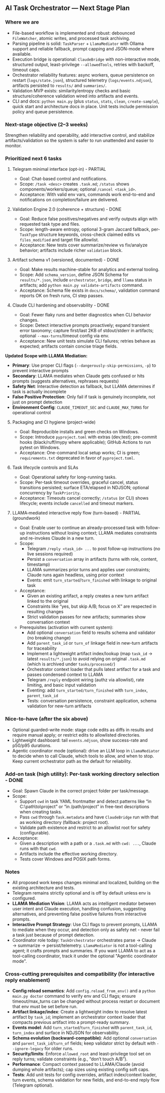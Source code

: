 ## AI Task Orchestrator — Next Stage Plan

### Where we are
- File-based workflow is implemented and robust: debounced `FileWatcher`, atomic writes, and processed task archiving.
- Parsing pipeline is solid: `TaskParser` + `LlamaMediator` with Ollama support and reliable fallback, prompt capping and JSON-mode where available.
- Execution bridge is operational: `ClaudeBridge` with non-interactive mode, structured output, least-privilege `--allowedTools`, retries with backoff, timeout caps.
- Orchestrator reliability features: async workers, queue persistence on restart (`logs/state.json`), structured telemetry (`logs/events.ndjson`), artifacts persisted to `results/` and `summaries/`.
- Validation MVP exists: similarity/entropy checks and basic structure/coherence validation wired into artifacts and events.
- CLI and docs: `python main.py` (plus `status`, `stats`, `clean`, `create-sample`), quick start and architecture docs in place. Unit tests include permission policy and queue persistence.

### Next-stage objective (2–3 weeks)
Strengthen reliability and operability, add interactive control, and stabilize artifacts/validation so the system is safer to run unattended and easier to monitor.

### Prioritized next 6 tasks
1) Telegram minimal interface (opt-in) - PARTIAL
   - Goal: Chat-based control and notifications.
   - Scope: `/task <desc>` creates `.task.md`; `/status` shows components/workers/queue; optional `/cancel <task_id>`.
   - Acceptance: With valid env vars, commands work end-to-end and notifications on completion/failure are delivered.

2) Validation Engine 2.0 (coherence + structure) - DONE
   - Goal: Reduce false positives/negatives and verify outputs align with requested task type and files.
   - Scope: length-aware entropy, optional 3-gram Jaccard fallback, per-`TaskType` structure keywords, cross-check claimed edits vs `files_modified` and target file allowlist.
   - Acceptance: New tests cover summarize/review vs fix/analyze behavior; artifacts include richer `validation` block.

3) Artifact schema v1 (versioned, documented) - DONE
   - Goal: Make results machine-stable for analytics and external tooling.
   - Scope: Add `schema_version`, define JSON Schema for `results/*.json`, include `orchestrator`, `bridge`, and `llama` status in artifacts; add `python main.py validate-artifacts` command.
   - Acceptance: Schema file exists in `docs/schema/`, validation command reports OK on fresh runs, CI step passes.

4) Claude CLI hardening and observability - DONE
   - Goal: Fewer flaky runs and better diagnostics when CLI behavior changes.
   - Scope: Detect interactive prompts proactively; expand transient error taxonomy; capture first/last 2KB of stdout/stderr in artifacts; optional `--max-turns`/timeout config via env.
   - Acceptance: New unit tests simulate CLI failures; retries behave as expected; artifacts contain concise triage fields.

**Updated Scope with LLAMA Mediation:**
- **Primary**: Use proper CLI flags (`--dangerously-skip-permissions`, `-p`) to prevent interactive prompts
- **Secondary**: LLAMA mediates when Claude gets confused or hits prompts (suggests alternatives, rephrases requests)
- **Safety Net**: Interactive detection as fallback, but LLAMA determines if task is actually incomplete
- **False Positive Protection**: Only fail if task is genuinely incomplete, not just on prompt detection
- **Environment Config**: `CLAUDE_TIMEOUT_SEC` and `CLAUDE_MAX_TURNS` for operational control

5) Packaging and CI hygiene (project-wide)
   - Goal: Reproducible installs and green checks on Windows.
   - Scope: Introduce `pyproject.toml` with extras (dev,test); pre-commit hooks (black/ruff/mypy where applicable); GitHub Actions to run pytest on Windows.
   - Acceptance: One-command local setup works; CI is green; `requirements.txt` deprecated in favor of `pyproject.toml`.

6) Task lifecycle controls and SLAs
   - Goal: Operational safety for long-running tasks.
   - Scope: Per-task timeout overrides, graceful cancel, status transitions persisted; surface ETA/elapsed in NDJSON; optional concurrency by `TaskPriority`.
   - Acceptance: Timeouts cancel correctly; `/status` (or CLI) shows lifecycle; events include `cancelled` and timeout markers.

7) LLAMA‑mediated interactive reply flow (turn-based) - PARTIAL (groundwork)
   - Goal: Enable user to continue an already-processed task with follow-up instructions without losing context; LLAMA mediates constraints and re-invokes Claude in a new turn.
   - Scope:
     - Telegram `/reply <task_id> ...` to post follow-up instructions (no live sessions required)
     - Persist a `conversation` array in artifacts (turns with role, content, timestamp)
     - LLAMA summarizes prior turns and applies user constraints; Claude runs again headless, using prior context
     - Events: emit `turn_started`/`turn_finished` with linkage to original task
   - Acceptance:
     - Given an existing artifact, a reply creates a new turn artifact linked to the original
     - Constraints like “yes, but skip A/B; focus on X” are respected in resulting changes
     - Strict validation passes for new artifacts; summaries show conversation context
   - Prerequisites (activation with current system):
     - Add optional `conversation` field to results schema and validator (no breaking change)
     - Add `parent_task_id` or `turn_of` linkage field in new-turn artifacts for traceability
     - Implement a lightweight artifact index/lookup (map `task_id` → latest `results/*.json`) to avoid relying on original `.task.md` (which is archived under `tasks/processed/`)
     - Orchestrator context loader that pulls latest artifact for a task and passes condensed context to LLAMA
     - Telegram `/reply` endpoint wiring (authz via allowlist), rate limiting, and basic input validation
     - Eventing: add `turn_started/turn_finished` with `turn_index`, `parent_task_id`
     - Tests: conversation persistence, constraint application, schema validation for new-turn artifacts


### Nice-to-have (after the six above)
- Optional guarded-write mode: stage code edits as diffs in results and require manual apply; or restrict edits to allowlisted directories.
- Lightweight dashboard: tail `events.ndjson`, show success-rate and p50/p95 durations.
- Agentic coordinator mode (optional): drive an LLM loop in `LlamaMediator` to decide when to call Claude, which tools to allow, and when to stop. Keep current orchestrator path as the default for reliability.

### Add-on task (high utility): Per-task working directory selection - DONE 
- Goal: Spawn Claude in the correct project folder per task/message.
- Scope:
  - Support `cwd` in task YAML frontmatter and detect patterns like “in C:\path\to\project” or “in /path/project” in free-text descriptions when creating tasks.
  - Pass `cwd` through `Task.metadata` and have `ClaudeBridge` run with that as working directory (fallback: project root).
  - Validate path existence and restrict to an allowlist root for safety (configurable).
- Acceptance:
  - Given a description with a path or a `.task.md` with `cwd: ...`, Claude runs with that `cwd`.
  - Artifacts include the effective working directory.
  - Tests cover Windows and POSIX path forms.

### Notes
- All proposed work keeps changes minimal and localized, building on the existing architecture and tests.
- Telegram remains strictly optional and is off by default unless env is configured.
- **LLAMA Mediation Vision**: LLAMA acts as intelligent mediator between user intent and Claude execution, handling confusion, suggesting alternatives, and preventing false positive failures from interactive prompts.
- **Interactive Prompt Strategy**: Use CLI flags to prevent prompts, LLAMA to mediate when they occur, and detection only as safety net - never fail a task just because of prompt detection.
- Coordinator role today: `TaskOrchestrator` orchestrates parse → Claude → summarize → persist/telemetry. `LlamaMediator` is not a tool-calling agent; it crafts prompts and summaries. If you want LLAMA to act as a tool-calling coordinator, track it under the optional "Agentic coordinator mode".


### Cross-cutting prerequisites and compatibility (for interactive reply enablement)
- **Config reload semantics**: Add `config.reload_from_env()` and a `python main.py doctor` command to verify env and CLI flags; ensure timeout/max_turns can be changed without process restart or document that env must be set before run.
- **Artifact linkage/index**: Create a lightweight index to resolve latest artifact by `task_id`; implement an orchestrator context loader that compacts previous artifact into a prompt-ready summary.
- **Events model**: Add `turn_started`/`turn_finished` with `parent_task_id`, `turn_index` and surface in NDJSON for observability.
- **Schema evolution (backward-compatible)**: Add optional `conversation` and `parent_task_id`/`turn_of` fields; keep validator strict by default with `--ignore-legacy` for older runs.
- **Security/limits**: Enforce `allowed_root` and least-privilege tool set on reply turns; validate constraints (e.g., “don’t touch A/B”).
- **Performance**: Compact context passed to LLAMA/Claude (avoid dumping whole artifacts); cap sizes using existing config soft caps.
- **Tests**: Add unit tests for config overrides, artifact index/context loader, turn events, schema validation for new fields, and end-to-end reply flow (Telegram optional).


